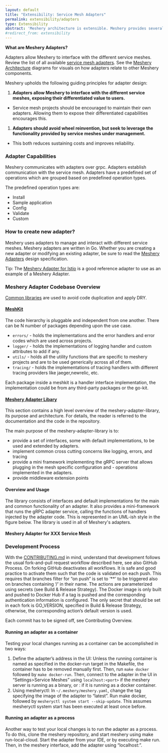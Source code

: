 ```yaml
---
layout: default
title: "Extensibility: Service Mesh Adapters"
permalink: extensibility/adapters
type: Extensibility
abstract: 'Meshery architecture is extensible. Meshery provides several extension points for working with different service meshes via <a href="extensibility#adapters">adapters</a>, <a href="extensibility#load-generators">load generators</a> and <a href="extensibility#providers">providers</a>.'
#redirect_from: extensibility
---
```

**What are Meshery Adapters?**

Adapters allow Meshery to interface with the different service meshes. Review the list of all available [service mesh adapters](service-meshes/adapters). See the [Meshery Architecture](architecture) diagrams for visuals on how adapters relate to other Meshery components.

Meshery upholds the following guiding principles for adapter design:

1. **Adapters allow Meshery to interface with the different service meshes, exposing their differentiated value to users.**
  - Service mesh projects should be encouraged to maintain their own adapters. Allowing them to expose their differentiated capabilities encourages this.
1. **Adapters should avoid wheel reinvention, but seek to leverage the functionality provided by service meshes under management.**
  - This both reduces sustaining costs and improves reliability.



### Adapter Capabilities
Meshery communicates with adapters over grpc. Adapters establish communication with the service mesh. Adapters have a predefined set of operations which are grouped based on predefined operation types. 

The predefined operation types are:

- Install
- Sample application
- Config
- Validate
- Custom

### How to create new adapter?

Meshery uses adapters to manage and interact with different service meshes. Meshery adapters are written in Go. Whether you are creating a new adapter or modifying an existing adapter, be sure to read the [Meshery Adapters](https://docs.google.com/document/d/1b8JAMzr3Rntu7CudRaYv6r6ccACJONAB5t7ISCaPNuA/edit#) design specification. 

Tip: The [Meshery Adapter for Istio](https://github.com/layer5io/meshery-istio) is a good reference adapter to use as an example of a Meshery Adapter.

### Meshery Adapter Codebase Overview

[Common libraries](https://docs.google.com/presentation/d/1uQU7e_evJ8IMIzlLoBi3jQSRvpKsl_-K1COVGjJVs30/edit#) are used to avoid code duplication and apply DRY.

#### [MeshKit](https://github.com/layer5io/meshkit)

The code hierarchy is pluggable and independent from one another. There can be N number of packages depending upon the use case.
- `errors/` - holds the implementations and the error handlers and error codes which are used across projects.
- `logger/` - holds the implementations of logging handler and custom attributes to add if any.
- `utils/` - holds all the utility functions that are specific to meshery projects and are to be used generically across all of them.
- `tracing/` - holds the implementations of tracing handlers with different tracing providers like jaeger,newrelic, etc.

Each package inside a meshkit is a handler interface implementation, the implementation could be from any third-party packages or the go-kit.

#### [Meshery Adapter Libary](https://github.com/layer5io/meshery-adapter-library)

This section contains a high level overview of the meshery-adapter-library, its purpose and architecture. For details, the reader is referred to the documentation and the code in the repository.

The main purpose of the meshery-adapter-library is to:
- provide a set of interfaces, some with default implementations, to be used and extended by adapters.
- implement common cross cutting concerns like logging, errors, and tracing
- provide a mini framework implementing the gRPC server that allows plugging in the mesh specific configuration and - operations implemented in the adapters.
- provide middleware extension points

#### Overview and Usage
The library consists of interfaces and default implementations for the main and common functionality of an adapter. It also provides a mini-framework that runs the gRPC adapter service, calling the functions of handlers injected by the adapter code. This is represented in an UML-ish style in the figure below. The library is used in all of Meshery's adapters.

#### Meshery Adapter for XXX Service Mesh

### Development Process
With the [CONTRIBUTING.md](https://github.com/layer5io/meshery/blob/master/CONTRIBUTING.md#adapter) in mind, understand that development follows the usual fork-and-pull request workflow described here, see also GitHub Process. On forking GitHub deactivates all workflows. It is safe and good practice to activate them such that the code is validated on each push. This requires that branches filter for “on push” is set to ‘**’ to be triggered also on branches containing ‘/’  in their name.  The actions are parameterized using secrets (see Build & Release Strategy). The Docker image is only built and pushed to Docker Hub if a tag is pushed and the corresponding authentication information is configured. The only secret that should be set in each fork is GO_VERSION, specified in Build & Release Strategy, otherwise, the corresponding action’s default version is used.

Each commit has to be signed off, see Contributing Overview.

#### Running an adapter as a container
Testing your local changes running as a container can be accomplished in two ways:

1. Define the adapter’s address in the UI: Unless the running container is named as specified in the docker-run target in the Makefile, the container has to be removed manually first. Then, run `make docker` followed by `make docker-run`. Then, connect to the adapter in the UI in “Settings>Service Meshes” using `localhost:<port>` if the meshery server is running as a binary, or <docker IP address>:<port> if it is running as a docker container.
1. Using mesheryctl: In `~/.meshery/meshery.yaml`, change the tag specifying the image of the adapter to “latest”. Run make docker, followed by `mesheryctl system start --skip-update`. This assumes mesheryctl system start has been executed at least once before.

#### Running an adapter as a process

Another way to test your local changes is to run the adapter as a process. To do this, clone the meshery repository, and start meshery using make run-local-cloud. Start the adapter from your IDE, or by executing make run. Then, in the meshery interface, add the adapter using “localhost:<PORT>”.
